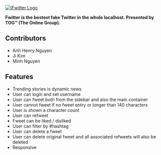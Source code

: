 [![(Fwitter Logo](https://fake-twitter.netlify.app/img/fwitter-logo.png)](https://fake-twitter.netlify.app/)

**Fwitter is the bestest fake Twitter in the whole localhost. Presented by TOG™ (The Online Group).**

## Contributors

* Anh Henry Nguyen
* Ji Kim
* Minh Nguyen

## Features

- Trending stories is dynamic news
- User can login and set username
- User can fweet both from the sidebar and also the main container
- User cannot fweet if no fweet entry or longer than 140 characters
- User is shown a character count
- User can refweet
- Fweet can be liked / disliked
- User can filter by #hashtag
- User can delete a fweet
- User can delete original fweet and all associated refweets will also be deleted
- Responsive